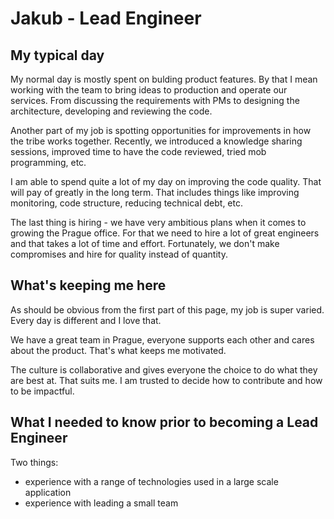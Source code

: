 # Jakub - Lead Engineer

## My typical day

My normal day is mostly spent on bulding product features.
By that I mean working with the team to bring ideas to production and operate our services.
From discussing the requirements with PMs to designing the architecture, developing and reviewing the code. 

Another part of my job is spotting opportunities for improvements in how the tribe works together.
Recently, we introduced a knowledge sharing sessions, improved time to have the code reviewed, tried mob programming, etc.

I am able to spend quite a lot of my day on improving the code quality.
That will pay of greatly in the long term.
That includes things like improving monitoring, code structure, reducing technical debt, etc.

The last thing is hiring - we have very ambitious plans when it comes to growing the Prague office.
For that we need to hire a lot of great engineers and that takes a lot of time and effort.
Fortunately, we don't make compromises and hire for quality instead of quantity.

## What's keeping me here

As should be obvious from the first part of this page, my job is super varied.
Every day is different and I love that.

We have a great team in Prague, everyone supports each other and cares about the product.
That's what keeps me motivated.

The culture is collaborative and gives everyone the choice to do what they are best at.
That suits me.
I am trusted to decide how to contribute and how to be impactful.

## What I needed to know prior to becoming a Lead Engineer

Two things:

- experience with a range of technologies used in a large scale application
- experience with leading a small team
